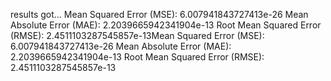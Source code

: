 results got...
Mean Squared Error (MSE): 6.007941843727413e-26
Mean Absolute Error (MAE): 2.2039665942341904e-13
Root Mean Squared Error (RMSE): 2.4511103287545857e-13Mean Squared Error (MSE): 6.007941843727413e-26
Mean Absolute Error (MAE): 2.2039665942341904e-13
Root Mean Squared Error (RMSE): 2.4511103287545857e-13
